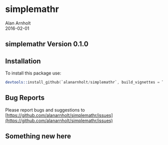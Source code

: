 # simplemathr
Alan Arnholt  
2016-02-01  

## simplemathr Version 0.1.0

## Installation

To install this package use:


```s
devtools::install_github(`alanarnholt/simplemathr`, build_vignettes = TRUE)
```

## Bug Reports

Please report bugs and suggestions to [https://github.com/alanarnholt/simplemathr/issues](https://github.com/alanarnholt/simplemathr/issues)

## Something new here
